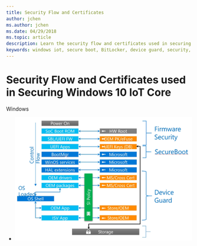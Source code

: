 ```yaml
---
title: Security Flow and Certificates
author: jchen
ms.author: jchen
ms.date: 04/29/2018
ms.topic: article
description: Learn the security flow and certificates used in securing Windows 10 IoT Core
keywords: windows iot, secure boot, BitLocker, device guard, security, turnkey security
---
```


# Security Flow and Certificates used in Securing Windows 10 IoT Core

Windows 

- ![securityflow.jpg](../media/SecurityFlowAndCertificates/securityflow.jpg)
